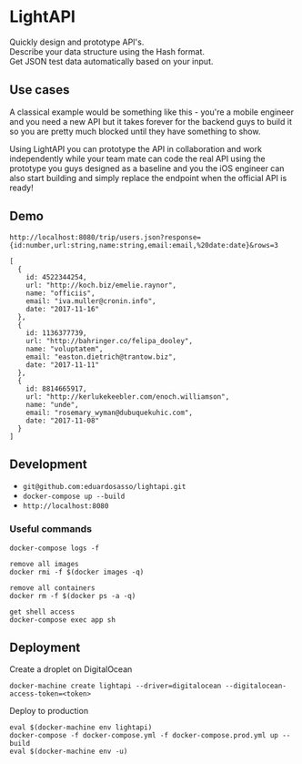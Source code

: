 # LightAPI
Quickly design and prototype API's.  
Describe your data structure using the Hash format.  
Get JSON test data automatically based on your input.

## Use cases
A classical example would be something like this - you're a mobile engineer and you need a new API but it takes forever for the backend guys to build it so you are pretty much blocked until they have something to show. 
  
Using LightAPI you can prototype the API in collaboration and work independently while your team mate can code the real API using the prototype you guys designed as a baseline and you the iOS engineer can also start building and simply replace the endpoint when the official API is ready!

## Demo
```
http://localhost:8080/trip/users.json?response={id:number,url:string,name:string,email:email,%20date:date}&rows=3

[
  {
    id: 4522344254,
    url: "http://koch.biz/emelie.raynor",
    name: "officiis",
    email: "iva.muller@cronin.info",
    date: "2017-11-16"
  },
  {
    id: 1136377739,
    url: "http://bahringer.co/felipa_dooley",
    name: "voluptatem",
    email: "easton.dietrich@trantow.biz",
    date: "2017-11-11"
  },
  {
    id: 8814665917,
    url: "http://kerlukekeebler.com/enoch.williamson",
    name: "unde",
    email: "rosemary_wyman@dubuquekuhic.com",
    date: "2017-11-08"
  }
]

```

## Development
* `git@github.com:eduardosasso/lightapi.git`
* `docker-compose up --build`
* `http://localhost:8080`

### Useful commands
```
docker-compose logs -f

remove all images
docker rmi -f $(docker images -q)

remove all containers
docker rm -f $(docker ps -a -q)

get shell access
docker-compose exec app sh
```

## Deployment
Create a droplet on DigitalOcean
```
docker-machine create lightapi --driver=digitalocean --digitalocean-access-token=<token>
```

Deploy to production
```
eval $(docker-machine env lightapi)
docker-compose -f docker-compose.yml -f docker-compose.prod.yml up --build
eval $(docker-machine env -u)
```
